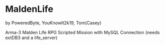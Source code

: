 # MaldenLife
by PoweredByte, YouKnowIt2k19, Tom(Casey)

Arma-3 Malden Life RPG Scripted Mission with MySQL Connection (needs extDB3 and a life_server)
